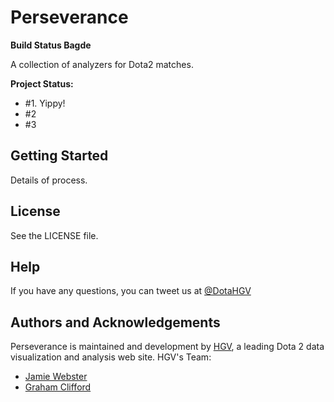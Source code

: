 #  Perseverance

**Build Status Bagde**

A collection of analyzers for Dota2 matches.

**Project Status:**

- #1. Yippy!
- #2
- #3

## Getting Started

Details of process.

## License

See the LICENSE file.

## Help

If you have any questions, you can tweet us at [@DotaHGV](https://twitter.com/DotaHGV)

## Authors and Acknowledgements

Perseverance is maintained and development by [HGV](http://www.highgroundvision.com), a leading Dota 2 data visualization and analysis web site. HGV's Team:

* [Jamie Webster](https://github.com/RGBKnights) 
* [Graham Clifford](https://github.com/gclifford)
